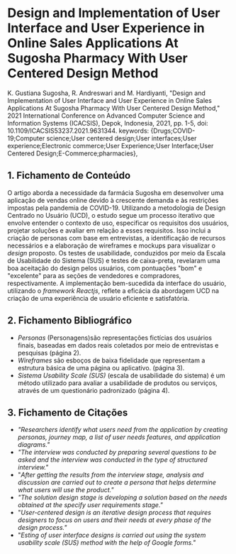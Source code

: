 # Design and Implementation of User Interface and User Experience in Online Sales Applications At Sugosha Pharmacy With User Centered Design Method

K. Gustiana Sugosha, R. Andreswari and M. Hardiyanti, "Design and Implementation of User Interface and User Experience in Online Sales Applications At Sugosha Pharmacy With User Centered Design Method," 2021 International Conference on Advanced Computer Science and Information Systems (ICACSIS), Depok, Indonesia, 2021, pp. 1-5, doi: 10.1109/ICACSIS53237.2021.9631344. keywords: {Drugs;COVID-19;Computer science;User centered design;User interfaces;User experience;Electronic commerce;User Experience;User Interface;User Centered Design;E-Commerce;pharmacies},

## 1. Fichamento de Conteúdo

O artigo aborda a necessidade da farmácia Sugosha em desenvolver uma aplicação de vendas online devido à crescente demanda e às restrições impostas pela pandemia de COVID-19. Utilizando a metodologia de Design Centrado no Usuário (UCD), o estudo segue um processo iterativo que envolve entender o contexto de uso, especificar os requisitos dos usuários, projetar soluções e avaliar em relação a esses requisitos. Isso inclui a criação de personas com base em entrevistas, a identificação de recursos necessários e a elaboração de wireframes e mockups para visualizar o *design* proposto. Os testes de usabilidade, conduzidos por meio da Escala de Usabilidade do Sistema (SUS) e testes de caixa-preta, revelaram uma boa aceitação do design pelos usuários, com pontuações "bom" e "excelente" para as seções de vendedores e compradores, respectivamente. A implementação bem-sucedida da interface do usuário, utilizando o *framework* *Reactjs*, reflete a eficácia da abordagem UCD na criação de uma experiência de usuário eficiente e satisfatória.

## 2. Fichamento Bibliográfico 

* _Personas_ (Personagens)são representações fictícias dos usuários finais, baseadas em dados reais coletados por meio de entrevistas e pesquisas (página 2).
* _Wireframes_ são esboços de baixa fidelidade que representam a estrutura básica de uma página ou aplicativo. (página 3).
* _Sistema Usability Scale (SUS)_ (escala de usabilidade do sistema) é um método utilizado para avaliar a usabilidade de produtos ou serviços, através de um questionário padronizado (página 4).

## 3. Fichamento de Citações 

* _"Researchers identify what users need from the application by creating personas, journey map, a list of user needs features, and application diagrams."_
* _"The interview was conducted by preparing several questions to be asked and the interview was conducted in the type of structured interview."_
* "_After getting the results from the interview stage, analysis and discussion are carried out to create a persona that helps determine what users will use the product."_
* _"The solution design stage is developing a solution based on the needs obtained at the specify user requirements stage."_
* "_User-centered design is an iterative design process that requires designers to focus on users and their needs at every phase of the design process."_
* "_Esting of user interface designs is carried out using the system usability scale (SUS) method with the help of Google forms."_
